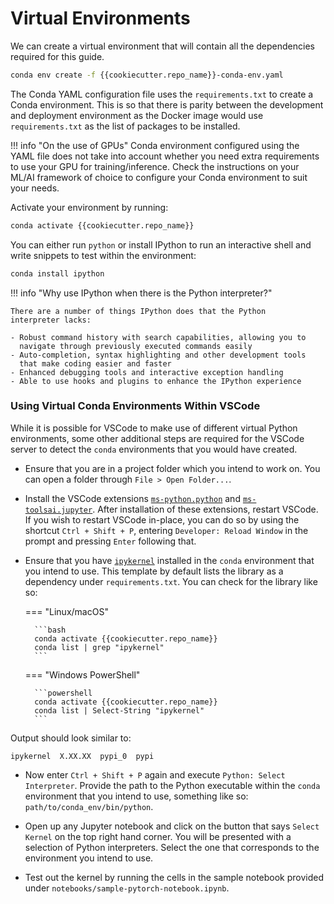 # Virtual Environments

We can create a virtual environment that will contain all the 
dependencies required for this guide.

```bash
conda env create -f {{cookiecutter.repo_name}}-conda-env.yaml
```

The Conda YAML configuration file uses the `requirements.txt` to create
a Conda environment. This is so that there is parity between the 
development and deployment environment as the Docker image would use 
`requirements.txt` as the list of packages to be installed.

!!! info "On the use of GPUs"
    Conda environment configured using the YAML file does not take into
    account whether you need extra requirements to use your GPU for
    training/inference. Check the instructions on your ML/AI framework
    of choice to configure your Conda environment to suit your needs.

Activate your environment by running:

```bash
conda activate {{cookiecutter.repo_name}}
```

You can either run `python` or install IPython to run an interactive
shell and write snippets to test within the environment:

```bash
conda install ipython
```

!!! info "Why use IPython when there is the Python interpreter?"

    There are a number of things IPython does that the Python 
    interpreter lacks:

    - Robust command history with search capabilities, allowing you to
      navigate through previously executed commands easily
    - Auto-completion, syntax highlighting and other development tools
      that make coding easier and faster
    - Enhanced debugging tools and interactive exception handling
    - Able to use hooks and plugins to enhance the IPython experience

### Using Virtual Conda Environments Within VSCode

While it is possible for VSCode to make use of different virtual Python
environments, some other additional steps are required for the VSCode
server to detect the `conda` environments that you would have created.

- Ensure that you are in a project folder which you intend to work
  on. You can open a folder through `File > Open Folder...`.

- Install the VSCode extensions [`ms-python.python`][py-ext] and
  [`ms-toolsai.jupyter`][jy-ext]. After installation of these 
  extensions, restart VSCode. If you wish to restart VSCode in-place,
  you can do so by using the shortcut `Ctrl + Shift + P`, entering 
  `Developer: Reload Window` in the prompt and pressing `Enter` 
  following that.

- Ensure that you have [`ipykernel`][ipyk] installed in the `conda` 
  environment that you intend to use. This template by default lists 
  the library as a dependency under  `requirements.txt`. You can check
  for the library like so:

    === "Linux/macOS"

        ```bash
        conda activate {{cookiecutter.repo_name}}
        conda list | grep "ipykernel"
        ```
  
    === "Windows PowerShell"

        ```powershell
        conda activate {{cookiecutter.repo_name}}
        conda list | Select-String "ipykernel"
        ```

Output should look similar to:

```
ipykernel  X.XX.XX  pypi_0  pypi
```

- Now enter `Ctrl + Shift + P` again and execute 
  `Python: Select Interpreter`. Provide the path to the Python 
  executable within the `conda` environment that you intend to use, 
  something like so: `path/to/conda_env/bin/python`.

- Open up any Jupyter notebook and click on the button that says
  `Select Kernel` on the top right hand corner. You will be presented
  with a selection of Python interpreters. Select the one that
  corresponds to the environment you intend to use.

- Test out the kernel by running the cells in the sample notebook
  provided under `notebooks/sample-pytorch-notebook.ipynb`.

[py-ext]: https://marketplace.visualstudio.com/items?itemName=ms-python.python
[jy-ext]: https://marketplace.visualstudio.com/items?itemName=ms-toolsai.jupyter
[ipyk]: https://ipython.readthedocs.io/en/stable/install/kernel_install.html